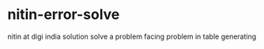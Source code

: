 # nitin-error-solve
nitin at digi india solution solve a problem facing problem in table generating
